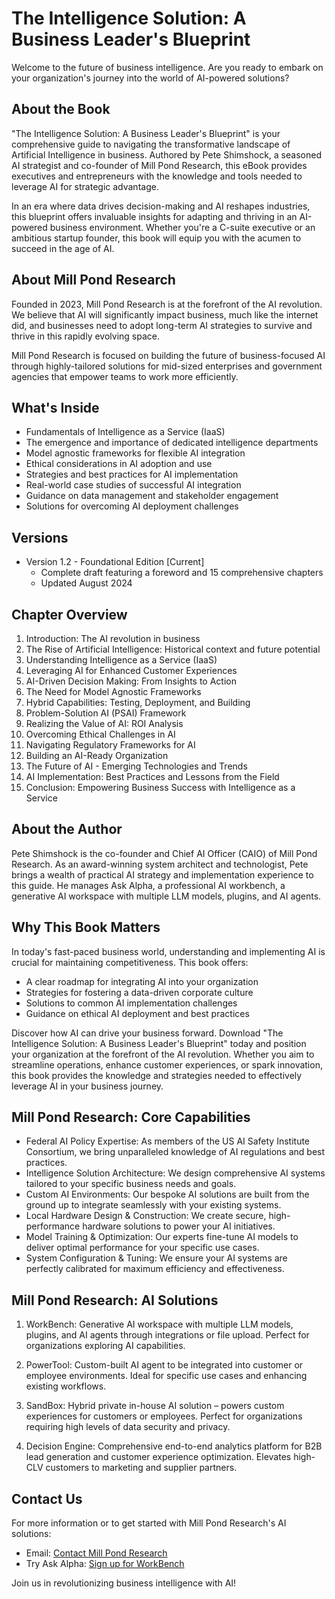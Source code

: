 # The Intelligence Solution: A Business Leader's Blueprint

Welcome to the future of business intelligence. Are you ready to embark on your organization's journey into the world of AI-powered solutions?

## About the Book

"The Intelligence Solution: A Business Leader's Blueprint" is your comprehensive guide to navigating the transformative landscape of Artificial Intelligence in business. Authored by Pete Shimshock, a seasoned AI strategist and co-founder of Mill Pond Research, this eBook provides executives and entrepreneurs with the knowledge and tools needed to leverage AI for strategic advantage.

In an era where data drives decision-making and AI reshapes industries, this blueprint offers invaluable insights for adapting and thriving in an AI-powered business environment. Whether you're a C-suite executive or an ambitious startup founder, this book will equip you with the acumen to succeed in the age of AI.

## About Mill Pond Research

Founded in 2023, Mill Pond Research is at the forefront of the AI revolution. We believe that AI will significantly impact business, much like the internet did, and businesses need to adopt long-term AI strategies to survive and thrive in this rapidly evolving space.

Mill Pond Research is focused on building the future of business-focused AI through highly-tailored solutions for mid-sized enterprises and government agencies that empower teams to work more efficiently.

## What's Inside

- Fundamentals of Intelligence as a Service (IaaS)
- The emergence and importance of dedicated intelligence departments
- Model agnostic frameworks for flexible AI integration
- Ethical considerations in AI adoption and use
- Strategies and best practices for AI implementation
- Real-world case studies of successful AI integration
- Guidance on data management and stakeholder engagement
- Solutions for overcoming AI deployment challenges

## Versions

- Version 1.2 - Foundational Edition [Current]
  - Complete draft featuring a foreword and 15 comprehensive chapters
  - Updated August 2024

## Chapter Overview

1. Introduction: The AI revolution in business
2. The Rise of Artificial Intelligence: Historical context and future potential
3. Understanding Intelligence as a Service (IaaS)
4. Leveraging AI for Enhanced Customer Experiences
5. AI-Driven Decision Making: From Insights to Action
6. The Need for Model Agnostic Frameworks
7. Hybrid Capabilities: Testing, Deployment, and Building
8. Problem-Solution AI (PSAI) Framework
9. Realizing the Value of AI: ROI Analysis
10. Overcoming Ethical Challenges in AI
11. Navigating Regulatory Frameworks for AI
12. Building an AI-Ready Organization
13. The Future of AI - Emerging Technologies and Trends
14. AI Implementation: Best Practices and Lessons from the Field
15. Conclusion: Empowering Business Success with Intelligence as a Service

## About the Author

Pete Shimshock is the co-founder and Chief AI Officer (CAIO) of Mill Pond Research. As an award-winning system architect and technologist, Pete brings a wealth of practical AI strategy and implementation experience to this guide. He manages Ask Alpha, a professional AI workbench, a generative AI workspace with multiple LLM models, plugins, and AI agents.

## Why This Book Matters

In today's fast-paced business world, understanding and implementing AI is crucial for maintaining competitiveness. This book offers:

- A clear roadmap for integrating AI into your organization
- Strategies for fostering a data-driven corporate culture
- Solutions to common AI implementation challenges
- Guidance on ethical AI deployment and best practices

Discover how AI can drive your business forward. Download "The Intelligence Solution: A Business Leader's Blueprint" today and position your organization at the forefront of the AI revolution. Whether you aim to streamline operations, enhance customer experiences, or spark innovation, this book provides the knowledge and strategies needed to effectively leverage AI in your business journey.

## Mill Pond Research: Core Capabilities

- Federal AI Policy Expertise: As members of the US AI Safety Institute Consortium, we bring unparalleled knowledge of AI regulations and best practices.
- Intelligence Solution Architecture: We design comprehensive AI systems tailored to your specific business needs and goals.
- Custom AI Environments: Our bespoke AI solutions are built from the ground up to integrate seamlessly with your existing systems.
- Local Hardware Design & Construction: We create secure, high-performance hardware solutions to power your AI initiatives.
- Model Training & Optimization: Our experts fine-tune AI models to deliver optimal performance for your specific use cases.
- System Configuration & Tuning: We ensure your AI systems are perfectly calibrated for maximum efficiency and effectiveness.

## Mill Pond Research: AI Solutions

1. WorkBench: Generative AI workspace with multiple LLM models, plugins, and AI agents through integrations or file upload. Perfect for organizations exploring AI capabilities.

2. PowerTool: Custom-built AI agent to be integrated into customer or employee environments. Ideal for specific use cases and enhancing existing workflows.

3. SandBox: Hybrid private in-house AI solution – powers custom experiences for customers or employees. Perfect for organizations requiring high levels of data security and privacy.

4. Decision Engine: Comprehensive end-to-end analytics platform for B2B lead generation and customer experience optimization. Elevates high-CLV customers to marketing and supplier partners.

## Contact Us

For more information or to get started with Mill Pond Research's AI solutions:

- Email: [Contact Mill Pond Research](https://millpondresearch.com/#contact)
- Try Ask Alpha: [Sign up for WorkBench](https://ask-alpha.com/)

Join us in revolutionizing business intelligence with AI!